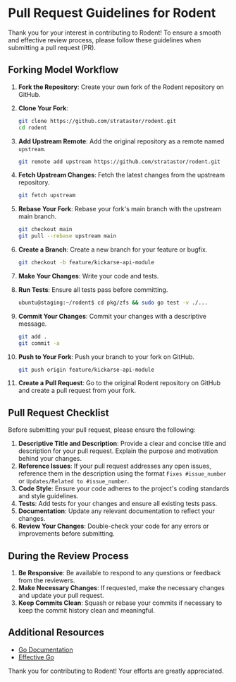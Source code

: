 # Pull Request Guidelines for Rodent

Thank you for your interest in contributing to Rodent! To ensure a smooth and effective review process, please follow these guidelines when submitting a pull request (PR).

## Forking Model Workflow

1. **Fork the Repository**: Create your own fork of the Rodent repository on GitHub.
2. **Clone Your Fork**:

    ```sh
    git clone https://github.com/stratastor/rodent.git
    cd rodent
    ```

3. **Add Upstream Remote**: Add the original repository as a remote named `upstream`.

    ```sh
    git remote add upstream https://github.com/stratastor/rodent.git
    ```

4. **Fetch Upstream Changes**: Fetch the latest changes from the upstream repository.

    ```sh
    git fetch upstream
    ```

5. **Rebase Your Fork**: Rebase your fork's main branch with the upstream main branch.

    ```sh
    git checkout main
    git pull --rebase upstream main
    ```

6. **Create a Branch**: Create a new branch for your feature or bugfix.

    ```sh
    git checkout -b feature/kickarse-api-module
    ```

7. **Make Your Changes**: Write your code and tests.
8. **Run Tests**: Ensure all tests pass before committing.

    ```sh
    ubuntu@staging:~/rodent$ cd pkg/zfs && sudo go test -v ./...
    ```

9. **Commit Your Changes**: Commit your changes with a descriptive message.

    ```sh
    git add .
    git commit -a 
    ```

10. **Push to Your Fork**: Push your branch to your fork on GitHub.

    ```sh
    git push origin feature/kickarse-api-module
    ```

11. **Create a Pull Request**: Go to the original Rodent repository on GitHub and create a pull request from your fork.

## Pull Request Checklist

Before submitting your pull request, please ensure the following:

1. **Descriptive Title and Description**: Provide a clear and concise title and description for your pull request. Explain the purpose and motivation behind your changes.
2. **Reference Issues**: If your pull request addresses any open issues, reference them in the description using the format `Fixes #issue_number` or `Updates/Related to #issue_number`.
3. **Code Style**: Ensure your code adheres to the project's coding standards and style guidelines.
4. **Tests**: Add tests for your changes and ensure all existing tests pass.
5. **Documentation**: Update any relevant documentation to reflect your changes.
6. **Review Your Changes**: Double-check your code for any errors or improvements before submitting.

## During the Review Process

1. **Be Responsive**: Be available to respond to any questions or feedback from the reviewers.
2. **Make Necessary Changes**: If requested, make the necessary changes and update your pull request.
3. **Keep Commits Clean**: Squash or rebase your commits if necessary to keep the commit history clean and meaningful.

## Additional Resources

- [Go Documentation](https://golang.org/doc/)
- [Effective Go](https://golang.org/doc/effective_go.html)

Thank you for contributing to Rodent! Your efforts are greatly appreciated.
